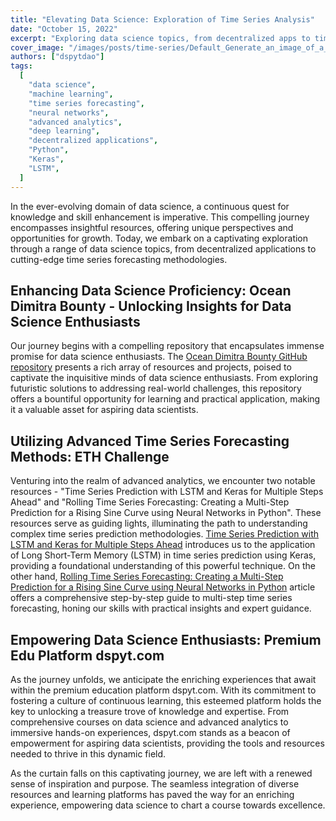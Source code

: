 ```yaml
---
title: "Elevating Data Science: Exploration of Time Series Analysis"
date: "October 15, 2022"
excerpt: "Exploring data science topics, from decentralized apps to time series forecasting, leveraging diverse resources for skill enhancement."
cover_image: "/images/posts/time-series/Default_Generate_an_image_of_a_futuristic_decentralized_app_wi.webp"
authors: ["dspytdao"]
tags:
  [
    "data science",
    "machine learning",
    "time series forecasting",
    "neural networks",
    "advanced analytics",
    "deep learning",
    "decentralized applications",
    "Python",
    "Keras",
    "LSTM",
  ]
---
```


In the ever-evolving domain of data science, a continuous quest for knowledge and skill enhancement is imperative. This compelling journey encompasses insightful resources, offering unique perspectives and opportunities for growth. Today, we embark on a captivating exploration through a range of data science topics, from decentralized applications to cutting-edge time series forecasting methodologies.

## Enhancing Data Science Proficiency: Ocean Dimitra Bounty - Unlocking Insights for Data Science Enthusiasts

Our journey begins with a compelling repository that encapsulates immense promise for data science enthusiasts. The [Ocean Dimitra Bounty GitHub repository](https://github.com/abessalov/Ocean_Dimitra_Bounty) presents a rich array of resources and projects, poised to captivate the inquisitive minds of data science enthusiasts. From exploring futuristic solutions to addressing real-world challenges, this repository offers a bountiful opportunity for learning and practical application, making it a valuable asset for aspiring data scientists.

## Utilizing Advanced Time Series Forecasting Methods: ETH Challenge

Venturing into the realm of advanced analytics, we encounter two notable resources - "Time Series Prediction with LSTM and Keras for Multiple Steps Ahead" and "Rolling Time Series Forecasting: Creating a Multi-Step Prediction for a Rising Sine Curve using Neural Networks in Python". These resources serve as guiding lights, illuminating the path to understanding complex time series prediction methodologies. [Time Series Prediction with LSTM and Keras for Multiple Steps Ahead](https://intelligentonlinetools.com/blog/2018/02/27/time-series-prediction-lstm-keras/) introduces us to the application of Long Short-Term Memory (LSTM) in time series prediction using Keras, providing a foundational understanding of this powerful technique. On the other hand, [Rolling Time Series Forecasting: Creating a Multi-Step Prediction for a Rising Sine Curve using Neural Networks in Python](https://www.relataly.com/multi-step-time-series-forecasting-a-step-by-step-guide/275/) article offers a comprehensive step-by-step guide to multi-step time series forecasting, honing our skills with practical insights and expert guidance.

## Empowering Data Science Enthusiasts: Premium Edu Platform dspyt.com

As the journey unfolds, we anticipate the enriching experiences that await within the premium education platform dspyt.com. With its commitment to fostering a culture of continuous learning, this esteemed platform holds the key to unlocking a treasure trove of knowledge and expertise. From comprehensive courses on data science and advanced analytics to immersive hands-on experiences, dspyt.com stands as a beacon of empowerment for aspiring data scientists, providing the tools and resources needed to thrive in this dynamic field.

As the curtain falls on this captivating journey, we are left with a renewed sense of inspiration and purpose. The seamless integration of diverse resources and learning platforms has paved the way for an enriching experience, empowering data science to chart a course towards excellence.
